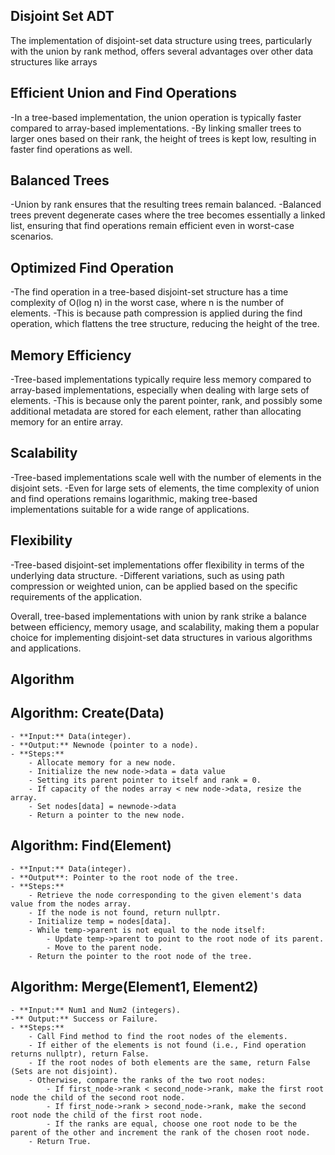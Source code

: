 ## Disjoint Set ADT
The implementation of disjoint-set data structure using trees, particularly with the union by rank method, offers several advantages over other data structures like arrays

## Efficient Union and Find Operations 
  -In a tree-based implementation, the union operation is typically faster compared to array-based implementations. 
  -By linking smaller trees to larger ones based on their rank, the height of trees is kept low, resulting in faster find operations as well.

## Balanced Trees 
  -Union by rank ensures that the resulting trees remain balanced. 
  -Balanced trees prevent degenerate cases where the tree becomes essentially a linked list, ensuring that find operations remain efficient even in worst-case scenarios.

## Optimized Find Operation 
  -The find operation in a tree-based disjoint-set structure has a time complexity of O(log n) in the worst case, where n is the number of elements. 
   -This is because path compression is applied during the find operation, which flattens the tree structure, reducing the height of the tree.

## Memory Efficiency
  -Tree-based implementations typically require less memory compared to array-based implementations, especially when dealing with large sets of elements. 
  -This is because only the parent pointer, rank, and possibly some additional metadata are stored for each element, rather than allocating memory for an entire array.

## Scalability
  -Tree-based implementations scale well with the number of elements in the disjoint sets. 
  -Even for large sets of elements, the time complexity of union and find operations remains logarithmic, making tree-based implementations suitable for a wide range of applications.

## Flexibility 
  -Tree-based disjoint-set implementations offer flexibility in terms of the underlying data structure. 
  -Different variations, such as using path compression or weighted union, can be applied based on the specific requirements of the application.

Overall, tree-based implementations with union by rank strike a balance between efficiency, memory usage, and scalability, making them a popular choice for implementing disjoint-set data structures in various algorithms and applications.

## Algorithm

## Algorithm: Create(Data)
    - **Input:** Data(integer).
    - **Output:** Newnode (pointer to a node).
    - **Steps:**
        - Allocate memory for a new node.
        - Initialize the new node->data = data value 
        - Setting its parent pointer to itself and rank = 0.
        - If capacity of the nodes array < new node->data, resize the array.
        - Set nodes[data] = newnode->data
        - Return a pointer to the new node.

## Algorithm: Find(Element)
    - **Input:** Data(integer).
    - **Output**: Pointer to the root node of the tree.
    - **Steps:**
        - Retrieve the node corresponding to the given element's data value from the nodes array.
        - If the node is not found, return nullptr.
        - Initialize temp = nodes[data].
        - While temp->parent is not equal to the node itself:
            - Update temp->parent to point to the root node of its parent.
            - Move to the parent node.
        - Return the pointer to the root node of the tree.

## Algorithm: Merge(Element1, Element2)
    - **Input:** Num1 and Num2 (integers).
    -** Output:** Success or Failure.
    - **Steps:**
        - Call Find method to find the root nodes of the elements.
        - If either of the elements is not found (i.e., Find operation returns nullptr), return False.
        - If the root nodes of both elements are the same, return False (Sets are not disjoint).
        - Otherwise, compare the ranks of the two root nodes:
            - If first_node->rank < second_node->rank, make the first root node the child of the second root node.
            - If first_node->rank > second_node->rank, make the second root node the child of the first root node.
            - If the ranks are equal, choose one root node to be the parent of the other and increment the rank of the chosen root node.
        - Return True.


